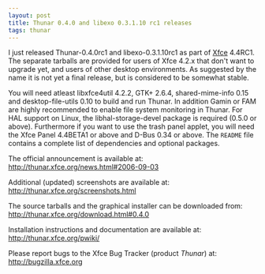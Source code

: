 ```yaml
---
layout: post
title: Thunar 0.4.0 and libexo 0.3.1.10 rc1 releases
tags: thunar
---
```


I just released Thunar-0.4.0rc1 and libexo-0.3.1.10rc1 as part of <a href="http://www.xfce.org/">Xfce</a> 4.4RC1. The separate tarballs are provided for users of Xfce 4.2.x that don't want to upgrade yet, and users of other desktop environments. As suggested by the name it is not yet a final release, but is considered to be somewhat stable.

You will need atleast libxfce4util 4.2.2, GTK+ 2.6.4, shared-mime-info 0.15 and desktop-file-utils 0.10 to build and run Thunar. In addition Gamin or FAM are highly recommended to enable file system monitoring in Thunar. For HAL support on Linux, the libhal-storage-devel package is required (0.5.0 or above). Furthermore if you want to use the trash panel applet, you will need the Xfce Panel 4.4BETA1 or above and D-Bus 0.34 or above. The <code>README</code> file contains a complete list of dependencies and optional packages.

The official announcement is available at: <http://thunar.xfce.org/news.html#2006-09-03>

Additional (updated) screenshots are available at: <http://thunar.xfce.org/screenshots.html>

The source tarballs and the graphical installer can be downloaded from: <http://thunar.xfce.org/download.html#0.4.0>

Installation instructions and documentation are available at: <http://thunar.xfce.org/pwiki/>

Please report bugs to the Xfce Bug Tracker (product *Thunar*) at: <http://bugzilla.xfce.org>

